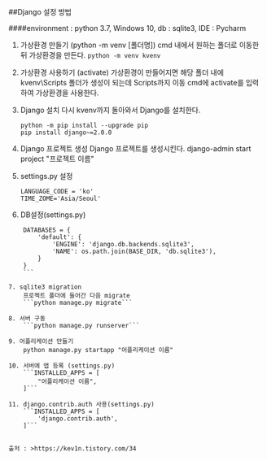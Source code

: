 ##Django 설정 방법

####environment : python 3.7, Windows 10, db : sqlite3, IDE : Pycharm

1. 가상환경 만들기 (python -m venv [폴더명])
    cmd 내에서 원하는 폴더로 이동한 뒤 가상환경을 만든다.
    ```python -m venv kvenv```

2. 가상환경 사용하기 (activate)
    가상환경이 만들어지면 해당 폴더 내에 kvenv\Scripts 폴더가 생성이 되는데 Scripts까지 이동
    cmd에 activate를 입력하여 가상환경을 사용한다.

3. Django 설치
    다시 kvenv까지 돌아와서 Django를 설치한다.
    ```
    python -m pip install --upgrade pip
    pip install django~=2.0.0
    ```

4. Django 프로젝트 생성
    Django 프로젝트를 생성시킨다.
    django-admin start project "프로젝트 이름"

5. settings.py 설정
    ```
    LANGUAGE_CODE = 'ko'
    TIME_ZOME='Asia/Seoul'
    ```

6. DB설정(settings.py)
```
    DATABASES = {
        'default': {
            'ENGINE': 'django.db.backends.sqlite3',
            'NAME': os.path.join(BASE_DIR, 'db.sqlite3'),
        }
    }
    ```

7. sqlite3 migration
    프로젝트 폴더에 들어간 다음 migrate
    ```python manage.py migrate```

8. 서버 구동
    ```python manage.py runserver```

9. 어플리케이션 만들기
    python manage.py startapp "어플리케이션 이름"

10. 서버에 앱 등록 (settings.py)
    ```INSTALLED_APPS = [
        "어플리케이션 이름",
    ]```

11. django.contrib.auth 사용(settings.py)
    ```INSTALLED_APPS = [
        'django.contrib.auth',
    ]```


출처 : >https://kev1n.tistory.com/34